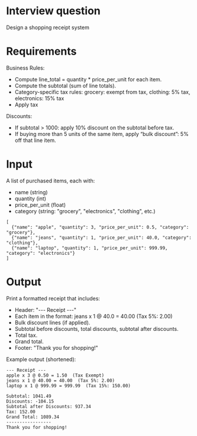 # Interview question

Design a shopping receipt system

# Requirements

Business Rules:
  * Compute line_total = quantity * price_per_unit for each item.
  * Compute the subtotal (sum of line totals).
  * Category-specific tax rules: grocery: exempt from tax, clothing: 5% tax, electronics: 15% tax
  * Apply tax 

Discounts:
  * If subtotal > 1000: apply 10% discount on the subtotal before tax.
  * If buying more than 5 units of the same item, apply “bulk discount”: 5% off that line item.

# Input 

A list of purchased items, each with:
  * name (string)
  * quantity (int)
  * price_per_unit (float)
  * category (string: "grocery", "electronics", "clothing", etc.)

```
[
  {"name": "apple", "quantity": 3, "price_per_unit": 0.5, "category": "grocery"},
  {"name": "jeans", "quantity": 1, "price_per_unit": 40.0, "category": "clothing"},
  {"name": "laptop", "quantity": 1, "price_per_unit": 999.99, "category": "electronics"}
]
```

# Output

Print a formatted receipt that includes:
  * Header: "--- Receipt ---"
  * Each item in the format: jeans x 1 @ 40.0 = 40.00  (Tax 5%: 2.00)
  * Bulk discount lines (if applied).
  * Subtotal before discounts, total discounts, subtotal after discounts.
  * Total tax.
  * Grand total.
  * Footer: "Thank you for shopping!"

Example output (shortened):

```
--- Receipt ---
apple x 3 @ 0.50 = 1.50  (Tax Exempt)
jeans x 1 @ 40.00 = 40.00  (Tax 5%: 2.00)
laptop x 1 @ 999.99 = 999.99  (Tax 15%: 150.00)

Subtotal: 1041.49
Discounts: -104.15
Subtotal after Discounts: 937.34
Tax: 152.00
Grand Total: 1089.34
-----------------
Thank you for shopping!
```